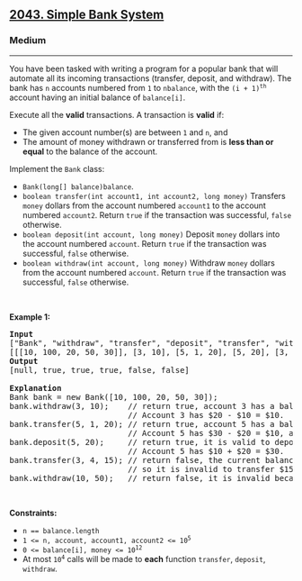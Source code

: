 <h2><a href="https://leetcode.com/problems/simple-bank-system/">2043. Simple Bank System</a></h2><h3>Medium</h3><hr><div><p><font papago-translate="splitted">You have been tasked with writing a program for a popular bank that will automate all its incoming transactions (transfer, deposit, and withdraw). The bank has </font><code>n</code><font papago-translate="splitted"> accounts numbered from </font><code>1</code><font papago-translate="splitted"> to </font><code>n</code><code>balance</code><font papago-translate="splitted">, with the </font><code>(i + 1)<sup>th</sup></code><font papago-translate="splitted"> account having an initial balance of </font><code>balance[i]</code><font papago-translate="splitted">.</font></p>

<p>Execute all the <strong>valid</strong> transactions. A transaction is <strong>valid</strong> if:</p>

<ul>
	<li><font papago-translate="splitted">The given account number(s) are between </font><code>1</code><font papago-translate="splitted"> and </font><code>n</code><font papago-translate="splitted">, and</font></li>
	<li>The amount of money withdrawn or transferred from is <strong>less than or equal</strong> to the balance of the account.</li>
</ul>

<p><font papago-translate="splitted">Implement the </font><code>Bank</code><font papago-translate="splitted"> class:</font></p>

<ul>
	<li><code>Bank(long[] balance)</code><code>balance</code><font papago-translate="splitted">.</font></li>
	<li><code>boolean transfer(int account1, int account2, long money)</code><font papago-translate="splitted"> Transfers </font><code>money</code><font papago-translate="splitted"> dollars from the account numbered </font><code>account1</code><font papago-translate="splitted"> to the account numbered </font><code>account2</code><font papago-translate="splitted">. Return </font><code>true</code><font papago-translate="splitted"> if the transaction was successful, </font><code>false</code><font papago-translate="splitted"> otherwise.</font></li>
	<li><code>boolean deposit(int account, long money)</code><font papago-translate="splitted"> Deposit </font><code>money</code><font papago-translate="splitted"> dollars into the account numbered </font><code>account</code><font papago-translate="splitted">. Return </font><code>true</code><font papago-translate="splitted"> if the transaction was successful, </font><code>false</code><font papago-translate="splitted"> otherwise.</font></li>
	<li><code>boolean withdraw(int account, long money)</code><font papago-translate="splitted"> Withdraw </font><code>money</code><font papago-translate="splitted"> dollars from the account numbered </font><code>account</code><font papago-translate="splitted">. Return </font><code>true</code><font papago-translate="splitted"> if the transaction was successful, </font><code>false</code><font papago-translate="splitted"> otherwise.</font></li>
</ul>

<p>&nbsp;</p>
<p><strong class="example">Example 1:</strong></p>

<pre><strong>Input</strong>
["Bank", "withdraw", "transfer", "deposit", "transfer", "withdraw"]
[[[10, 100, 20, 50, 30]], [3, 10], [5, 1, 20], [5, 20], [3, 4, 15], [10, 50]]
<strong>Output</strong>
[null, true, true, true, false, false]

<strong>Explanation</strong>
Bank bank = new Bank([10, 100, 20, 50, 30]);
bank.withdraw(3, 10);    // return true, account 3 has a balance of $20, so it is valid to withdraw $10.
                         // Account 3 has $20 - $10 = $10.
bank.transfer(5, 1, 20); // return true, account 5 has a balance of $30, so it is valid to transfer $20.
                         // Account 5 has $30 - $20 = $10, and account 1 has $10 + $20 = $30.
bank.deposit(5, 20);     // return true, it is valid to deposit $20 to account 5.
                         // Account 5 has $10 + $20 = $30.
bank.transfer(3, 4, 15); // return false, the current balance of account 3 is $10,
                         // so it is invalid to transfer $15 from it.
bank.withdraw(10, 50);   // return false, it is invalid because account 10 does not exist.
</pre>

<p>&nbsp;</p>
<p><strong>Constraints:</strong></p>

<ul>
	<li><code>n == balance.length</code></li>
	<li><code>1 &lt;= n, account, account1, account2 &lt;= 10<sup>5</sup></code></li>
	<li><code>0 &lt;= balance[i], money &lt;= 10<sup>12</sup></code></li>
	<li><font papago-translate="splitted">At most </font><code>10<sup>4</sup></code><font papago-translate="splitted"> calls will be made to <strong>each</strong> function </font><code>transfer</code><font papago-translate="splitted">, </font><code>deposit</code><font papago-translate="splitted">, </font><code>withdraw</code><font papago-translate="splitted">.</font></li>
</ul>
</div>